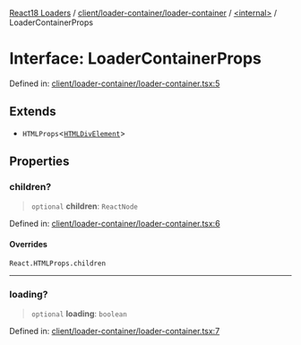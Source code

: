 [React18 Loaders](../modules.md) / [client/loader-container/loader-container](../modules/client_loader-container_loader-container.md) / [\<internal\>](../modules/client_loader-container_loader-container._internal_.md) / LoaderContainerProps

# Interface: LoaderContainerProps

Defined in: [client/loader-container/loader-container.tsx:5](https://github.com/react18-tools/turborepo-template/blob/4ddbc8f1bc17ba0b17cf827b4dbb508da704727f/lib/src/client/loader-container/loader-container.tsx#L5)

## Extends

- `HTMLProps`\<[`HTMLDivElement`](https://developer.mozilla.org/docs/Web/API/HTMLDivElement)\>

## Properties

### children?

> `optional` **children**: `ReactNode`

Defined in: [client/loader-container/loader-container.tsx:6](https://github.com/react18-tools/turborepo-template/blob/4ddbc8f1bc17ba0b17cf827b4dbb508da704727f/lib/src/client/loader-container/loader-container.tsx#L6)

#### Overrides

`React.HTMLProps.children`

---

### loading?

> `optional` **loading**: `boolean`

Defined in: [client/loader-container/loader-container.tsx:7](https://github.com/react18-tools/turborepo-template/blob/4ddbc8f1bc17ba0b17cf827b4dbb508da704727f/lib/src/client/loader-container/loader-container.tsx#L7)
